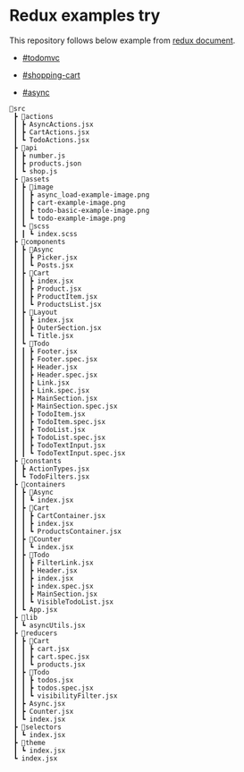 # Redux examples try

This repository follows below example from [redux document](https://ko.redux.js.org/introduction/getting-started).

- [#todomvc](https://ko.redux.js.org/introduction/examples/#todomvc)

- [#shopping-cart](https://redux.js.org/introduction/examples/#shopping-cart)

- [#async](https://redux.js.org/introduction/examples/#async)

```
📂src
 ┣ 📂actions
 ┃ ┣ AsyncActions.jsx
 ┃ ┣ CartActions.jsx
 ┃ ┗ TodoActions.jsx
 ┣ 📂api
 ┃ ┣ number.js
 ┃ ┣ products.json
 ┃ ┗ shop.js
 ┣ 📂assets
 ┃ ┣ 📂image
 ┃ ┃ ┣ async_load-example-image.png
 ┃ ┃ ┣ cart-example-image.png
 ┃ ┃ ┣ todo-basic-example-image.png
 ┃ ┃ ┗ todo-example-image.png
 ┃ ┗ 📂scss
 ┃ ┃ ┗ index.scss
 ┣ 📂components
 ┃ ┣ 📂Async
 ┃ ┃ ┣ Picker.jsx
 ┃ ┃ ┗ Posts.jsx
 ┃ ┣ 📂Cart
 ┃ ┃ ┣ index.jsx
 ┃ ┃ ┣ Product.jsx
 ┃ ┃ ┣ ProductItem.jsx
 ┃ ┃ ┗ ProductsList.jsx
 ┃ ┣ 📂Layout
 ┃ ┃ ┣ index.jsx
 ┃ ┃ ┣ OuterSection.jsx
 ┃ ┃ ┗ Title.jsx
 ┃ ┗ 📂Todo
 ┃ ┃ ┣ Footer.jsx
 ┃ ┃ ┣ Footer.spec.jsx
 ┃ ┃ ┣ Header.jsx
 ┃ ┃ ┣ Header.spec.jsx
 ┃ ┃ ┣ Link.jsx
 ┃ ┃ ┣ Link.spec.jsx
 ┃ ┃ ┣ MainSection.jsx
 ┃ ┃ ┣ MainSection.spec.jsx
 ┃ ┃ ┣ TodoItem.jsx
 ┃ ┃ ┣ TodoItem.spec.jsx
 ┃ ┃ ┣ TodoList.jsx
 ┃ ┃ ┣ TodoList.spec.jsx
 ┃ ┃ ┣ TodoTextInput.jsx
 ┃ ┃ ┗ TodoTextInput.spec.jsx
 ┣ 📂constants
 ┃ ┣ ActionTypes.jsx
 ┃ ┗ TodoFilters.jsx
 ┣ 📂containers
 ┃ ┣ 📂Async
 ┃ ┃ ┗ index.jsx
 ┃ ┣ 📂Cart
 ┃ ┃ ┣ CartContainer.jsx
 ┃ ┃ ┣ index.jsx
 ┃ ┃ ┗ ProductsContainer.jsx
 ┃ ┣ 📂Counter
 ┃ ┃ ┗ index.jsx
 ┃ ┣ 📂Todo
 ┃ ┃ ┣ FilterLink.jsx
 ┃ ┃ ┣ Header.jsx
 ┃ ┃ ┣ index.jsx
 ┃ ┃ ┣ index.spec.jsx
 ┃ ┃ ┣ MainSection.jsx
 ┃ ┃ ┗ VisibleTodoList.jsx
 ┃ ┗ App.jsx
 ┣ 📂lib
 ┃ ┗ asyncUtils.jsx
 ┣ 📂reducers
 ┃ ┣ 📂Cart
 ┃ ┃ ┣ cart.jsx
 ┃ ┃ ┣ cart.spec.jsx
 ┃ ┃ ┗ products.jsx
 ┃ ┣ 📂Todo
 ┃ ┃ ┣ todos.jsx
 ┃ ┃ ┣ todos.spec.jsx
 ┃ ┃ ┗ visibilityFilter.jsx
 ┃ ┣ Async.jsx
 ┃ ┣ Counter.jsx
 ┃ ┗ index.jsx
 ┣ 📂selectors
 ┃ ┗ index.jsx
 ┣ 📂theme
 ┃ ┗ index.jsx
 ┗ index.jsx
```
